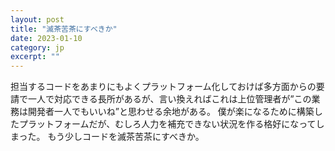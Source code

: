 ```yaml
---
layout: post
title: "滅茶苦茶にすべきか" 
date: 2023-01-10
category: jp
excerpt: ""
---
```


担当するコードをあまりにもよくプラットフォーム化しておけば多方面からの要請で一人で対応できる長所があるが、言い換えればこれは上位管理者が”この業務は開発者一人でもいいね”と思わせる余地がある。
僕が楽になるために構築したプラットフォームだが、むしろ人力を補充できない状況を作る格好になってしまった。
もう少しコードを滅茶苦茶にすべきか。